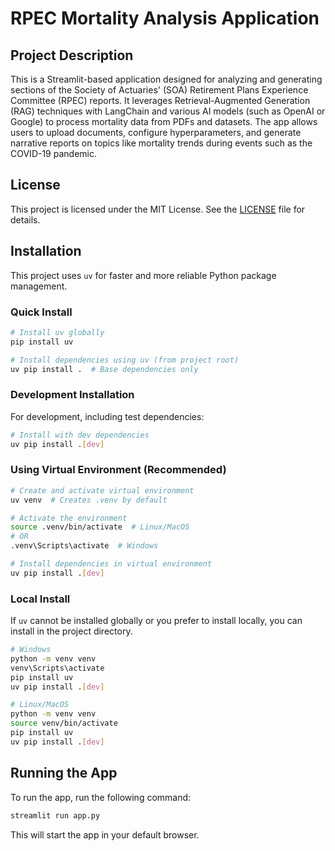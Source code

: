 # RPEC Mortality Analysis Application

## Project Description

This is a Streamlit-based application designed for analyzing and generating sections of the Society of Actuaries' (SOA) Retirement Plans Experience Committee (RPEC) reports. It leverages Retrieval-Augmented Generation (RAG) techniques with LangChain and various AI models (such as OpenAI or Google) to process mortality data from PDFs and datasets. The app allows users to upload documents, configure hyperparameters, and generate narrative reports on topics like mortality trends during events such as the COVID-19 pandemic.

## License

This project is licensed under the MIT License. See the [LICENSE](LICENSE.md) file for details.

## Installation

This project uses `uv` for faster and more reliable Python package management.

### Quick Install

```bash
# Install uv globally
pip install uv

# Install dependencies using uv (from project root)
uv pip install .  # Base dependencies only
```

### Development Installation

For development, including test dependencies:

```bash
# Install with dev dependencies
uv pip install .[dev]
```

### Using Virtual Environment (Recommended)

```bash
# Create and activate virtual environment
uv venv  # Creates .venv by default

# Activate the environment
source .venv/bin/activate  # Linux/MacOS
# OR
.venv\Scripts\activate  # Windows

# Install dependencies in virtual environment
uv pip install .[dev]
```

### Local Install

If `uv` cannot be installed globally or you prefer to install locally, you can install in the project directory.

```bash
# Windows
python -m venv venv
venv\Scripts\activate
pip install uv
uv pip install .[dev]
```

```bash
# Linux/MacOS
python -m venv venv
source venv/bin/activate
pip install uv
uv pip install .[dev]
```

## Running the App

To run the app, run the following command:

```bash
streamlit run app.py
```

This will start the app in your default browser.
